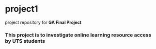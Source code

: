 # project1
project repository for **GA Final Project**
### This project is to investigate online learning resource access by UTS students


